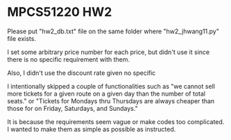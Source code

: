 # MPCS51220 HW2

Please put "hw2_db.txt" file on the same folder where "hw2_jhwang11.py" file exists.

I set some arbitrary price number for each price, but didn't use it since there is no specific requirement with them.

Also, I didn't use the discount rate given no specific 

I intentionally skipped a couple of functionalities such as "we cannot sell more tickets for a given route on a given day than the number of total seats." or "Tickets for Mondays thru Thursdays are always cheaper than those for on Friday, Saturdays, and Sundays."

It is because the requirements seem vague or make codes too complicated. I wanted to make them as simple as possible as instructed.
